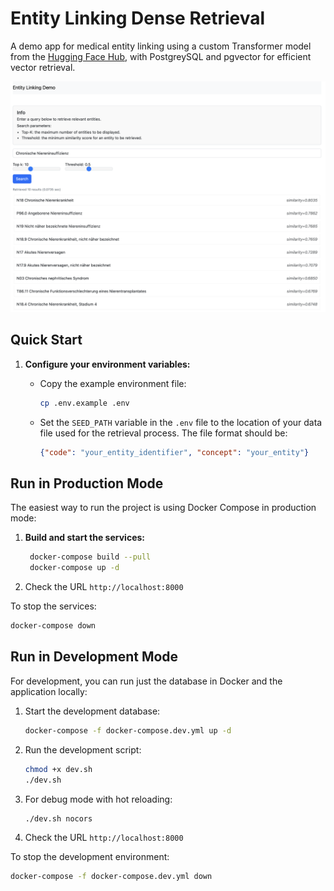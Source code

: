 # Entity Linking Dense Retrieval

A demo app for medical entity linking using a custom Transformer model from the [Hugging Face Hub](https://huggingface.co), with PostgreySQL and pgvector for efficient vector retrieval.

<img src="assets/demo_screenshot.png" width="800" />

## Quick Start

1. **Configure your environment variables:**

   - Copy the example environment file:

     ```bash
     cp .env.example .env
     ```

   - Set the `SEED_PATH` variable in the `.env` file to the location of your data file used for the retrieval process. The file format should be:

     ```json
     {"code": "your_entity_identifier", "concept": "your_entity"}
     ```

## Run in Production Mode

The easiest way to run the project is using Docker Compose in production mode:

1. **Build and start the services:**

   ```bash
    docker-compose build --pull
    docker-compose up -d

2. Check the URL `http://localhost:8000`

To stop the services:
```bash
docker-compose down
```

## Run in Development Mode

For development, you can run just the database in Docker and the application locally:

1. Start the development database:
   ```bash
   docker-compose -f docker-compose.dev.yml up -d
   ```

2. Run the development script:
   ```bash
   chmod +x dev.sh
   ./dev.sh
   ```
   
3. For debug mode with hot reloading:
   ```bash
   ./dev.sh nocors
   ```

4. Check the URL `http://localhost:8000`

To stop the development environment:
```bash
docker-compose -f docker-compose.dev.yml down
```
